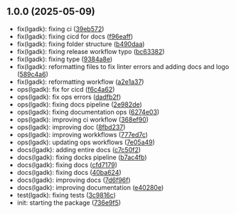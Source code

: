 ## 1.0.0 (2025-05-09)

* fix(lgadk): fixing ci ([39eb572](https://github.com/piotrlaczkowski/LG-ADK/commit/39eb572))
* fix(lgadk): fixing cicd for docs ([f96eaff](https://github.com/piotrlaczkowski/LG-ADK/commit/f96eaff))
* fix(lgadk): fixing folder structure ([b490daa](https://github.com/piotrlaczkowski/LG-ADK/commit/b490daa))
* fix(lgadk): fixing release workflow typo ([bc63382](https://github.com/piotrlaczkowski/LG-ADK/commit/bc63382))
* fix(lgadk): fixing type ([9384a8e](https://github.com/piotrlaczkowski/LG-ADK/commit/9384a8e))
* fix(lgadk): reformatting files to fix linter errors and adding docs and logo ([589c4a6](https://github.com/piotrlaczkowski/LG-ADK/commit/589c4a6))
* fix(lgadk): reformatting workflow ([a2e1a37](https://github.com/piotrlaczkowski/LG-ADK/commit/a2e1a37))
* ops(lgadk): fix for cicd ([f6c4a62](https://github.com/piotrlaczkowski/LG-ADK/commit/f6c4a62))
* ops(lgadk): fix ops errors ([dadfb2f](https://github.com/piotrlaczkowski/LG-ADK/commit/dadfb2f))
* ops(lgadk): fixing docs pipeline ([2e982de](https://github.com/piotrlaczkowski/LG-ADK/commit/2e982de))
* ops(lgadk): fixing documentation ops ([6274e03](https://github.com/piotrlaczkowski/LG-ADK/commit/6274e03))
* ops(lgadk): improving ci workflow ([368ef90](https://github.com/piotrlaczkowski/LG-ADK/commit/368ef90))
* ops(lgadk): improving doc ([8fbd237](https://github.com/piotrlaczkowski/LG-ADK/commit/8fbd237))
* ops(lgadk): improving workkflows ([777ed7c](https://github.com/piotrlaczkowski/LG-ADK/commit/777ed7c))
* ops(lgadk): updating ops workflows ([7e05a49](https://github.com/piotrlaczkowski/LG-ADK/commit/7e05a49))
* docs(lgadk): adding entire docs ([c7c50f2](https://github.com/piotrlaczkowski/LG-ADK/commit/c7c50f2))
* docs(lgadk): fixing docks pipeline ([b7ac4fb](https://github.com/piotrlaczkowski/LG-ADK/commit/b7ac4fb))
* docs(lgadk): fixing docs ([cfd7179](https://github.com/piotrlaczkowski/LG-ADK/commit/cfd7179))
* docs(lgadk): fixing docs ([40ba624](https://github.com/piotrlaczkowski/LG-ADK/commit/40ba624))
* docs(lgadk): improving docs ([7d6f96f](https://github.com/piotrlaczkowski/LG-ADK/commit/7d6f96f))
* docs(lgadk): improving documentation ([e40280e](https://github.com/piotrlaczkowski/LG-ADK/commit/e40280e))
* test(lgadk): fixing tests ([3c9816c](https://github.com/piotrlaczkowski/LG-ADK/commit/3c9816c))
* init: starting the package ([736e9f5](https://github.com/piotrlaczkowski/LG-ADK/commit/736e9f5))
